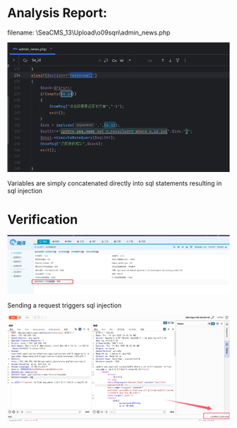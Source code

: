 # Analysis Report:

filename: \SeaCMS_13\Upload\o09sqn\admin_news.php

![](.\images\news1.png)

Variables are simply concatenated directly into sql statements resulting in sql injection

# Verification

![img](./images/rce4.png)

Sending a request triggers sql injection

![](./images/news2.png)